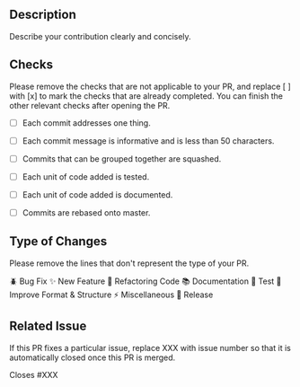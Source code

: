 ## Description
Describe your contribution clearly and concisely.

## Checks
Please remove the checks that are not applicable to your PR, and replace [ ] with [x] to mark the
checks that are already completed. You can finish the other relevant checks after opening the PR.

- [ ] Each commit addresses one thing.
- [ ] Each commit message is informative and is less than 50 characters.
- [ ] Commits that can be grouped together are squashed.
- [ ] Each unit of code added is tested.
- [ ] Each unit of code added is documented.
- [ ] Commits are rebased onto master.


## Type of Changes
Please remove the lines that don't represent the type of your PR.

 :beetle: Bug Fix
 :sparkles: New Feature
 :hammer: Refactoring Code
 :books: Documentation
 :rotating_light: Test
 :art: Improve Format & Structure
 :zap: Miscellaneous
 :rocket: Release


## Related Issue
If this PR fixes a particular issue, replace XXX with issue number so that it is automatically
closed once this PR is merged.

Closes #XXX
